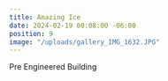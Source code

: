 ```yaml
---
title: Amazing Ice
date: 2024-02-19 00:08:00 -06:00
position: 9
image: "/uploads/gallery_IMG_1632.JPG"
---
```


Pre Engineered Building